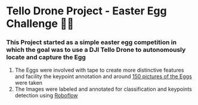 # Tello Drone Project - Easter Egg Challenge 🐇🥚

### This Project started as a simple easter egg competition in which the goal was to use a DJI Tello Drone to autonomously locate and capture the Egg

1. The Eggs were involved with tape to create more distinctive features and facility the keypoint annotation and around [150 pictures of the Eggs](/Eggs_Pose_Images) were taken
2. The Images were labeled and annotated for classification and keypoints detection using [Roboflow](https://roboflow.com/)
